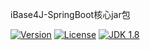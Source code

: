 iBase4J-SpringBoot核心jar包

[![Version](https://img.shields.io/badge/version-1.2.6-brightgreen.svg)](http://search.maven.org/#search%7Cga%7C1%7Ca%3A%22top.ibase4j%22)
[![License](http://img.shields.io/:license-apache-blue.svg "2.0")](http://www.apache.org/licenses/LICENSE-2.0.html)
[![JDK 1.8](https://img.shields.io/badge/JDK-1.8-green.svg "JDK 1.8")]()